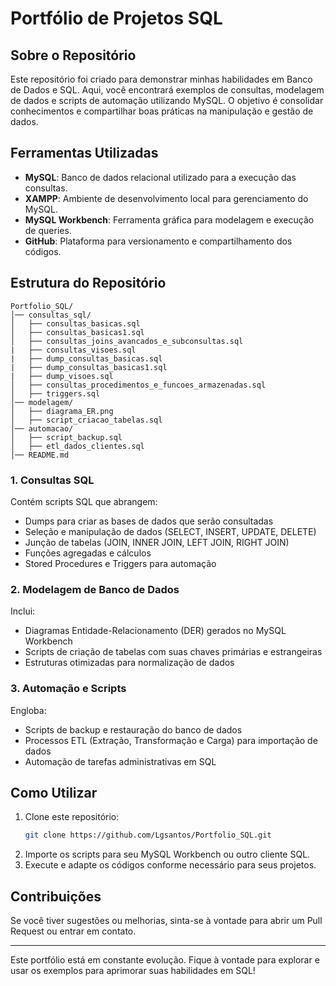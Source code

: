 # Portfólio de Projetos SQL

## Sobre o Repositório
Este repositório foi criado para demonstrar minhas habilidades em Banco de Dados e SQL. Aqui, você encontrará exemplos de consultas, modelagem de dados e scripts de automação utilizando MySQL. O objetivo é consolidar conhecimentos e compartilhar boas práticas na manipulação e gestão de dados.

## Ferramentas Utilizadas
- **MySQL**: Banco de dados relacional utilizado para a execução das consultas.
- **XAMPP**: Ambiente de desenvolvimento local para gerenciamento do MySQL.
- **MySQL Workbench**: Ferramenta gráfica para modelagem e execução de queries.
- **GitHub**: Plataforma para versionamento e compartilhamento dos códigos.

## Estrutura do Repositório

```
Portfolio_SQL/
│── consultas_sql/
│   ├── consultas_basicas.sql
│   ├── consultas_basicas1.sql
│   ├── consultas_joins_avancados_e_subconsultas.sql
|   ├── consultas_visoes.sql
|   ├── dump_consultas_basicas.sql
|   ├── dump_consultas_basicas1.sql
|   ├── dump_visoes.sql
│   ├── consultas_procedimentos_e_funcoes_armazenadas.sql
│   ├── triggers.sql
│── modelagem/
│   ├── diagrama_ER.png
│   ├── script_criacao_tabelas.sql
│── automacao/
│   ├── script_backup.sql
│   ├── etl_dados_clientes.sql
│── README.md
```

### 1. **Consultas SQL**
Contém scripts SQL que abrangem:
- Dumps para criar as bases de dados que serão consultadas
- Seleção e manipulação de dados (SELECT, INSERT, UPDATE, DELETE)
- Junção de tabelas (JOIN, INNER JOIN, LEFT JOIN, RIGHT JOIN)
- Funções agregadas e cálculos
- Stored Procedures e Triggers para automação

### 2. **Modelagem de Banco de Dados**
Inclui:
- Diagramas Entidade-Relacionamento (DER) gerados no MySQL Workbench
- Scripts de criação de tabelas com suas chaves primárias e estrangeiras
- Estruturas otimizadas para normalização de dados

### 3. **Automação e Scripts**
Engloba:
- Scripts de backup e restauração do banco de dados
- Processos ETL (Extração, Transformação e Carga) para importação de dados
- Automação de tarefas administrativas em SQL

## Como Utilizar
1. Clone este repositório:
   ```bash
   git clone https://github.com/Lgsantos/Portfolio_SQL.git
   ```
2. Importe os scripts para seu MySQL Workbench ou outro cliente SQL.
3. Execute e adapte os códigos conforme necessário para seus projetos.

## Contribuições
Se você tiver sugestões ou melhorias, sinta-se à vontade para abrir um Pull Request ou entrar em contato.

---

Este portfólio está em constante evolução. Fique à vontade para explorar e usar os exemplos para aprimorar suas habilidades em SQL!


